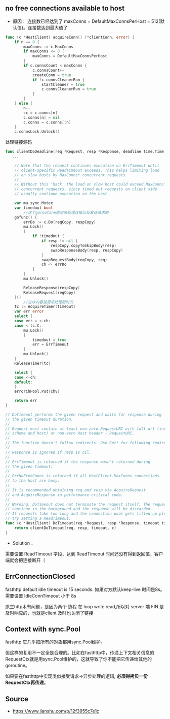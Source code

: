 
no free connections available to host
-------

- 原因： 连接数已经达到了 maxConns = DefaultMaxConnsPerHost = 512(默认值)。连接数达到最大值了

```go
func (c *HostClient) acquireConn() (*clientConn, error) {
    if n == 0 {
        maxConns := c.MaxConns
        if maxConns <= 0 {
            maxConns = DefaultMaxConnsPerHost
        }
        if c.connsCount < maxConns {
            c.connsCount++
            createConn = true
            if !c.connsCleanerRun {
                startCleaner = true
                c.connsCleanerRun = true
            }
        }
    } else {
        n--
        cc = c.conns[n]
        c.conns[n] = nil
        c.conns = c.conns[:n]
    }
    c.connsLock.Unlock()
```

处理链接源码 

```go
func clientDoDeadline(req *Request, resp *Response, deadline time.Time, c clientDoer) error {
   ...

    // Note that the request continues execution on ErrTimeout until
    // client-specific ReadTimeout exceeds. This helps limiting load
    // on slow hosts by MaxConns* concurrent requests.
    //
    // Without this 'hack' the load on slow host could exceed MaxConns*
    // concurrent requests, since timed out requests on client side
    // usually continue execution on the host.

    var mu sync.Mutex
    var timedout bool
        //这个goroutine是用来处理连接以及发送请求的
    gofunc() {
        errDo := c.Do(reqCopy, respCopy)
        mu.Lock()
        {
            if !timedout {
                if resp != nil {
                    respCopy.copyToSkipBody(resp)
                    swapResponseBody(resp, respCopy)
                }
                swapRequestBody(reqCopy, req)
                ch <- errDo
            }
        }
        mu.Unlock()

        ReleaseResponse(respCopy)
        ReleaseRequest(reqCopy)
    }()
        //这块内容是用来处理超时的
    tc := AcquireTimer(timeout)
    var err error
    select {
    case err = <-ch:
    case <-tc.C:
        mu.Lock()
        {
            timedout = true
            err = ErrTimeout
        }
        mu.Unlock()
    }
    ReleaseTimer(tc)

    select {
    case <-ch:
    default:
    }
    errorChPool.Put(chv)

    return err
}
```

```go
// DoTimeout performs the given request and waits for response during
// the given timeout duration.
//
// Request must contain at least non-zero RequestURI with full url (including
// scheme and host) or non-zero Host header + RequestURI.
//
// The function doesn't follow redirects. Use Get* for following redirects.
//
// Response is ignored if resp is nil.
//
// ErrTimeout is returned if the response wasn't returned during
// the given timeout.
//
// ErrNoFreeConns is returned if all HostClient.MaxConns connections
// to the host are busy.
//
// It is recommended obtaining req and resp via AcquireRequest
// and AcquireResponse in performance-critical code.
//
// Warning: DoTimeout does not terminate the request itself. The request will
// continue in the background and the response will be discarded.
// If requests take too long and the connection pool gets filled up please
// try setting a ReadTimeout.
func (c *HostClient) DoTimeout(req *Request, resp *Response, timeout time.Duration) error {
    return clientDoTimeout(req, resp, timeout, c)
}
```

- Solution：

需要设置 ReadTimeout 字段，达到 ReadTimeout 时间还没有得到返回值，客户端就会把连接断开（


ErrConnectionClosed
--------------

fasthttp default idle timeout is 15 seconds. 如果对方默认keep-live 时间是8s。
需要设置 IdleConnTimeout 小于 8s 

原生http木有问题，是因为两个 协程 在 loop write read,所以对 server 端 FIN 是 及时响应的，也就是client 及时也关闭了链接

Context with sync.Pool
-------------

fasthttp 它几乎把所有的对象都用sync.Pool维护。

但这样的复用不一定全是合理的。比如在fasthttp中，传递上下文相关信息的RequestCtx就是用sync.Pool维护的，这就导致了你不能把它传递给其他的goroutine。

如果要在fasthttp中实现类似接受请求->异步处理的逻辑, **必须得拷贝一份RequestCtx再传递**。


Source
-------

- https://www.jianshu.com/p/12f3955c7e1c


